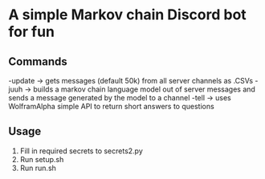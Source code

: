 # A simple Markov chain Discord bot for fun

## Commands

-update -> gets messages (default 50k) from all server channels as .CSVs
-juuh -> builds a markov chain language model out of server messages and sends a message generated by the model to a channel
-tell -> uses WolframAlpha simple API to return short answers to questions

## Usage

1. Fill in required secrets to secrets2.py
2. Run setup.sh
3. Run run.sh